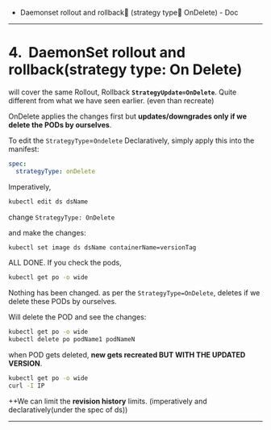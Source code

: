 - Daemonset rollout and rollback (strategy type OnDelete) - Doc



---
# 4.  DaemonSet rollout and rollback(strategy type: On Delete)

will cover the same Rollout, Rollback **`StrategyUpdate=OnDelete`**. Quite different from what we have seen earlier. (even than recreate)

OnDelete applies the changes first but **updates/downgrades only if we delete the PODs by ourselves**. 

To edit the `StrategyType`=`Ondelete`
Declaratively, simply apply this into the manifest:
```yaml
spec:
  strategyType: onDelete
```

Imperatively,
```sh
kubectl edit ds dsName 
```
change `StrategyType: OnDelete`

and make the changes:
```sh
kubectl set image ds dsName containerName=versionTag
```

ALL DONE. If you check the pods,
```sh
kubectl get po -o wide
```
Nothing has been changed. as per the `StrategyType=OnDelete`, deletes if we delete these PODs by ourselves. 

Will delete the POD and see the changes:
```sh
kubectl get po -o wide
kubectl delete po podName1 podNameN
```
when POD gets deleted, **new gets recreated BUT WITH THE UPDATED VERSION**.
```sh
kubectl get po -o wide
curl -I IP
```

++We can limit the **revision history** limits. (imperatively and declaratively(under the spec of ds))

---
